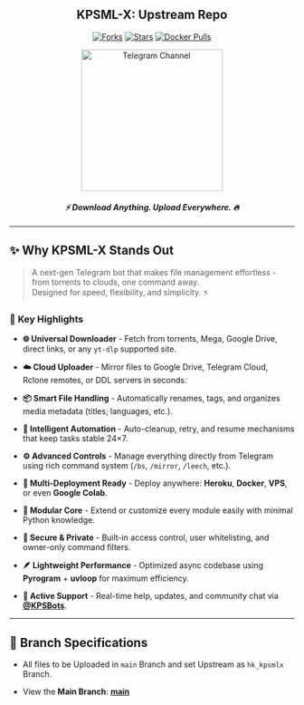 <div align="center">

## KPSML-X: Upstream Repo

<a href="https://github.com/Tamilupdates/KPSML-X/fork"><img alt="Forks" src="https://img.shields.io/github/forks/Tamilupdates/KPSML-X?style=plastic&logo=git&color=orange&label=Forks"></a> 
<a href="https://github.com/Tamilupdates/KPSML-X/stargazers"><img alt="Stars" src="https://img.shields.io/github/stars/Tamilupdates/KPSML-X?style=plastic&logo=github&color=FFD700&label=Stars"></a>
<a href="https://hub.docker.com/r/nanthakps/kpsmlx"><img src="https://img.shields.io/docker/pulls/nanthakps/kpsmlx?style=plastic&logo=docker&label=Pulls" alt="Docker Pulls"></a>

<a href="https://telegram.me/KPSBots"><img alt="Telegram Channel" img src="https://img.shields.io/badge/Join%20on%20Telegram%20Channel-0088CC?style=plastic&logo=telegram&logoColor=white&labelColor=0A3D62" width="250"></a>

#### ***⚡️ Download Anything. Upload Everywhere. 🔥***

</div>

---

## ✨ **Why KPSML-X Stands Out**

> A next-gen Telegram bot that makes file management effortless - from torrents to clouds, one command away.  
> Designed for speed, flexibility, and simplicity. ⚡

### 🚀 **Key Highlights**
- **🌐 Universal Downloader** - Fetch from torrents, Mega, Google Drive, direct links, or any `yt-dlp` supported site.

- **☁️ Cloud Uploader** - Mirror files to Google Drive, Telegram Cloud, Rclone remotes, or DDL servers in seconds.  

- **📦 Smart File Handling** - Automatically renames, tags, and organizes media metadata (titles, languages, etc.).  

- **🧠 Intelligent Automation** - Auto-cleanup, retry, and resume mechanisms that keep tasks stable 24×7.  

- **⚙️ Advanced Controls** - Manage everything directly from Telegram using rich command system (`/bs`, `/mirror`, `/leech`, etc.).  

- **🎯 Multi-Deployment Ready** - Deploy anywhere: **Heroku**, **Docker**, **VPS**, or even **Google Colab**.  

- **🧩 Modular Core** - Extend or customize every module easily with minimal Python knowledge.  

- **🔐 Secure & Private** - Built-in access control, user whitelisting, and owner-only command filters.  

- **🪶 Lightweight Performance** - Optimized async codebase using **Pyrogram** + **uvloop** for maximum efficiency.  

- **💬 Active Support** - Real-time help, updates, and community chat via **[@KPSBots](https://telegram.me/KPSBots)**.

---

## 🌿 Branch Specifications

- All files to be Uploaded in `main` Branch and set Upstream as `hk_kpsmlx` Branch.

- View the **Main Branch**: **[main](https://github.com/Tamilupdates/KPSML-X/tree/main)**
